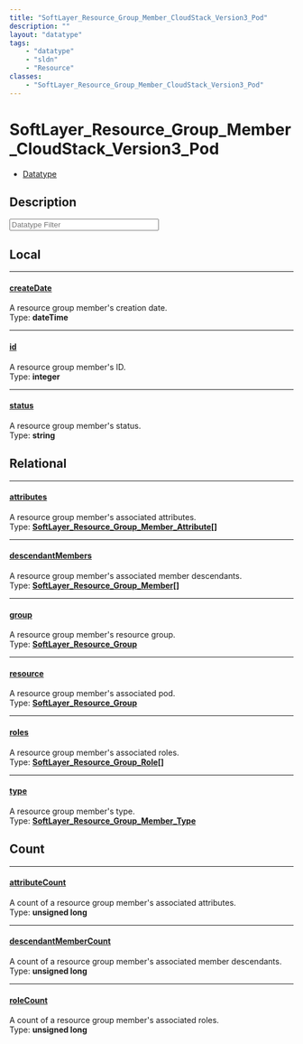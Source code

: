 ```yaml
---
title: "SoftLayer_Resource_Group_Member_CloudStack_Version3_Pod"
description: ""
layout: "datatype"
tags:
    - "datatype"
    - "sldn"
    - "Resource"
classes:
    - "SoftLayer_Resource_Group_Member_CloudStack_Version3_Pod"
---
```


# SoftLayer_Resource_Group_Member_CloudStack_Version3_Pod
<div id='service-datatype'>
    <ul id='sldn-reference-tabs'>
        <li id='datatype'> <a href='/reference/datatypes/SoftLayer_Resource_Group_Member_CloudStack_Version3_Pod' >Datatype</a></li>
    </ul>
</div>

## Description 








<!-- Filer BEGIN -->
<div class="view-filters">
        <div class="clearfix">
            <div class="search-input-box">
                <input placeholder="Datatype Filter" onkeyup="titleSearch(inputId='prop-input', divId='properties', elementClass='prop-row')" 
                    type="text" id="prop-input" value="" size="30" maxlength="128" class="form-text">
            </div>
        </div>
</div>
<!-- Filer END -->

<div id="properties" class="content">
<div id="localProperties" class="prop-content" >

## Local
<div class="prop-row">

-----
[createDate]: #createdate
#### [createDate]
A resource group member's creation date.  
<span class="type-label">Type: </span>**dateTime**  



</div>
<div class="prop-row">

-----
[id]: #id
#### [id]
A resource group member's ID.  
<span class="type-label">Type: </span>**integer**  



</div>
<div class="prop-row">

-----
[status]: #status
#### [status]
A resource group member's status.  
<span class="type-label">Type: </span>**string**  



</div>
</div>
<!-- LOCAL PROPERTY END -->

<div id="relationalProperties"  class="prop-content" >

## Relational
<div class="prop-row">

-----
[attributes]: #attributes
#### [attributes]
A resource group member's associated attributes.  
<span class="type-label">Type: </span>**<a href='/reference/datatypes/SoftLayer_Resource_Group_Member_Attribute'>SoftLayer_Resource_Group_Member_Attribute[] </a>**  



</div>
<div class="prop-row">

-----
[descendantMembers]: #descendantmembers
#### [descendantMembers]
A resource group member's associated member descendants.  
<span class="type-label">Type: </span>**<a href='/reference/datatypes/SoftLayer_Resource_Group_Member'>SoftLayer_Resource_Group_Member[] </a>**  



</div>
<div class="prop-row">

-----
[group]: #group
#### [group]
A resource group member's resource group.  
<span class="type-label">Type: </span>**<a href='/reference/datatypes/SoftLayer_Resource_Group'>SoftLayer_Resource_Group </a>**  



</div>
<div class="prop-row">

-----
[resource]: #resource
#### [resource]
A resource group member's associated pod.  
<span class="type-label">Type: </span>**<a href='/reference/datatypes/SoftLayer_Resource_Group'>SoftLayer_Resource_Group </a>**  



</div>
<div class="prop-row">

-----
[roles]: #roles
#### [roles]
A resource group member's associated roles.  
<span class="type-label">Type: </span>**<a href='/reference/datatypes/SoftLayer_Resource_Group_Role'>SoftLayer_Resource_Group_Role[] </a>**  



</div>
<div class="prop-row">

-----
[type]: #type
#### [type]
A resource group member's type.  
<span class="type-label">Type: </span>**<a href='/reference/datatypes/SoftLayer_Resource_Group_Member_Type'>SoftLayer_Resource_Group_Member_Type </a>**  



</div>

## Count
<div class="prop-row">

-----
[attributeCount]: #attributecount
#### [attributeCount]
A count of a resource group member's associated attributes.   
<span class="type-label">Type: </span>**unsigned long**  



</div>
<div class="prop-row">

-----
[descendantMemberCount]: #descendantmembercount
#### [descendantMemberCount]
A count of a resource group member's associated member descendants.   
<span class="type-label">Type: </span>**unsigned long**  



</div>
<div class="prop-row">

-----
[roleCount]: #rolecount
#### [roleCount]
A count of a resource group member's associated roles.   
<span class="type-label">Type: </span>**unsigned long**  



</div>
</div>


